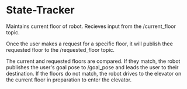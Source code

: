 # State-Tracker

Maintains current floor of robot. Recieves input from the /current_floor topic. 

Once the user makes a request for a specific floor, it will publish thee requested floor to the /requested_floor topic.

The current and requested floors are compared. If they match, the robot publishes the user's goal pose to /goal_pose and leads the user to their destination.
If the floors do not match, the robot drives to the elevator on the current floor in preparation to enter the elevator.
